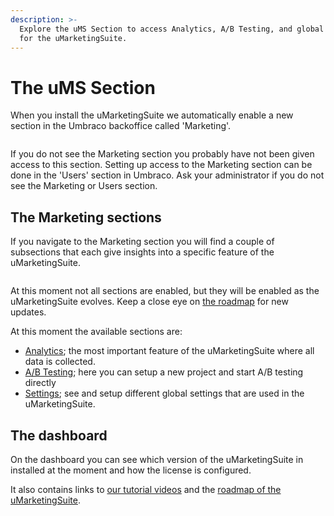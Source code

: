 ```yaml
---
description: >-
  Explore the uMS Section to access Analytics, A/B Testing, and global settings
  for the uMarketingSuite.
---
```


# The uMS Section

When you install the uMarketingSuite we automatically enable a new section in the Umbraco backoffice called 'Marketing'.

![]()

If you do not see the Marketing section you probably have not been given access to this section. Setting up access to the Marketing section can be done in the 'Users' section in Umbraco. Ask your administrator if you do not see the Marketing or Users section.

## The Marketing sections

If you navigate to the Marketing section you will find a couple of subsections that each give insights into a specific feature of the uMarketingSuite.

![]()

At this moment not all sections are enabled, but they will be enabled as the uMarketingSuite evolves. Keep a close eye on [the roadmap](https://www.umarketingsuite.com/roadmap/) for new updates.

At this moment the available sections are:

- [Analytics](/analytics/); the most important feature of the uMarketingSuite where all data is collected.
- [A/B Testing](/a-b-testing/); here you can setup a new project and start A/B testing directly
- [Settings](/installing-umarketingsuite/settings-section/); see and setup different global settings that are used in the uMarketingSuite.

## The dashboard

On the dashboard you can see which version of the uMarketingSuite in installed at the moment and how the license is configured. 

It also contains links to [our tutorial videos](https://www.youtube.com/channel/UCJWoJ-rKhx8uIs_zmMS84yA/videos) and the [roadmap of the uMarketingSuite](https://www.umarketingsuite.com/roadmap).

![]()